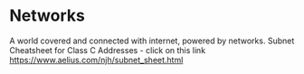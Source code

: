 # Networks
A world covered and connected with internet, powered by networks.
Subnet Cheatsheet for Class C Addresses - click on this link https://www.aelius.com/njh/subnet_sheet.html
